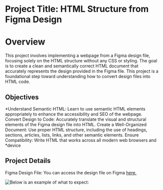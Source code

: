 # **Project Title: HTML Structure from Figma Design**
# Overview
This project involves implementing a webpage from a Figma design file, focusing solely on the HTML structure without any CSS or styling. The goal is to create a clean and semantically correct HTML document that accurately represents the design provided in the Figma file. This project is a foundational step toward understanding how to convert design files into HTML code.

## Objectives
*Understand Semantic HTML: Learn to use semantic HTML elements appropriately to enhance the accessibility and SEO of the webpage.
Convert Design to Code: Accurately translate the visual and structural elements of the Figma design file into HTML.
Create a Well-Organized Document: Use proper HTML structure, including the use of headings, sections, articles, lists, links, and other semantic elements.
Ensure Compatibility: Write HTML that works across all modern web browsers and *device

## Project Details
Figma Design File: You can access the design file on Figma [here.](https://www.figma.com/design/dyYL6Ku4WG7vsdpwvlcJZC/Homepage?node-id=3558-0&node-type=frame&t=XUD9C5YDIP2hZB3l-0)

![Below is an example of what to expect:](https://www.figma.com/design/dyYL6Ku4WG7vsdpwvlcJZC/Homepage?node-id=3558-0&node-type=frame&t=XUD9C5YDIP2hZB3l-0)